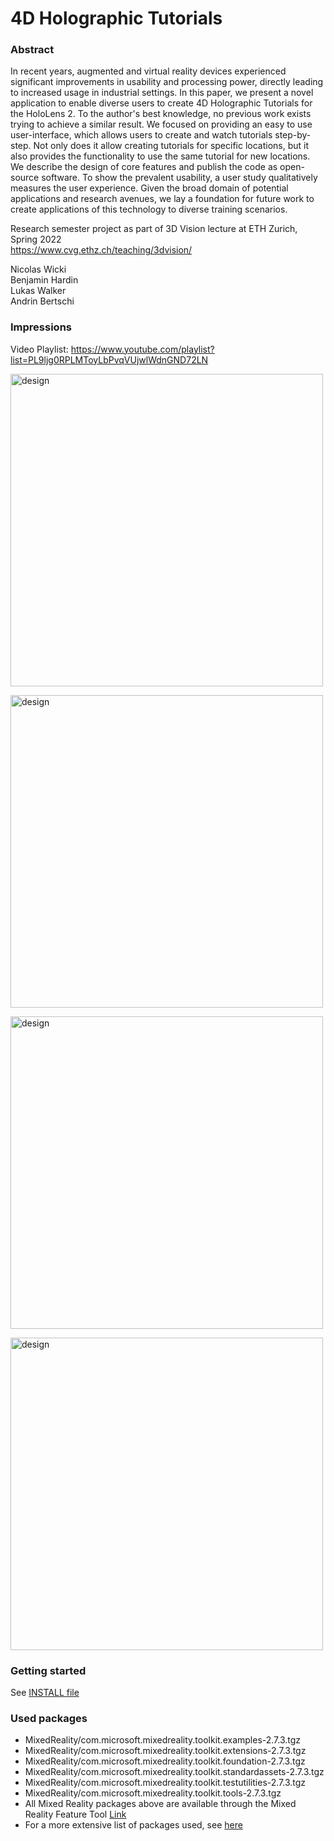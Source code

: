# 4D Holographic Tutorials

### Abstract
In recent years, augmented and virtual reality devices experienced significant improvements in usability and processing power, directly leading to increased usage in industrial settings. In this paper, we present a novel application to enable diverse users to create 4D Holographic Tutorials for the HoloLens 2. To the author's best knowledge, no previous work exists trying to achieve a similar result. We focused on providing an easy to use user-interface, which allows users to create and watch tutorials step-by-step. Not only does it allow creating tutorials for specific locations, but it also provides the functionality to use the same tutorial for new locations. We describe the design of core features and publish the code as open-source software. To show the prevalent usability, a user study qualitatively measures the user experience. Given the broad domain of potential applications and research avenues, we lay a foundation for future work to create applications of this technology to diverse training scenarios.

Research semester project as part of 3D Vision lecture at ETH Zurich, 
Spring 2022  
https://www.cvg.ethz.ch/teaching/3dvision/ 

Nicolas Wicki  
Benjamin Hardin  
Lukas Walker  
Andrin Bertschi  

### Impressions
Video Playlist: https://www.youtube.com/playlist?list=PL9ljg0RPLMToyLbPvqVUjwlWdnGND72LN

<a href="https://www.youtube.com/playlist?list=PL9ljg0RPLMToyLbPvqVUjwlWdnGND72LN">
<p align="">
    <img src="https://user-images.githubusercontent.com/2311941/173391780-a71b4cdb-2424-43b2-94c7-88adbf715bb3.png" alt="design" width="500"/>
</p>
</a>

<p align="">
    <img src="https://user-images.githubusercontent.com/2311941/173393117-ee452d04-7036-42cb-8e42-98f8d6ed74b4.png" alt="design" width="500"/>
</p>
<p align="">
    <img src="https://user-images.githubusercontent.com/2311941/173393182-5babfe24-5ff0-4018-bd91-25ccce06f77a.png" alt="design" width="500"/>
</p>

<p align="">
    <img src="https://user-images.githubusercontent.com/2311941/173393240-0f3cc725-edbe-49e5-93ab-379b24478c3a.png" alt="design" width="500"/>
</p>



### Getting started
See [INSTALL file](INSTALL.md)

### Used packages
 * MixedReality/com.microsoft.mixedreality.toolkit.examples-2.7.3.tgz
 * MixedReality/com.microsoft.mixedreality.toolkit.extensions-2.7.3.tgz
 * MixedReality/com.microsoft.mixedreality.toolkit.foundation-2.7.3.tgz
 * MixedReality/com.microsoft.mixedreality.toolkit.standardassets-2.7.3.tgz
 * MixedReality/com.microsoft.mixedreality.toolkit.testutilities-2.7.3.tgz
 * MixedReality/com.microsoft.mixedreality.toolkit.tools-2.7.3.tgz
 * All Mixed Reality packages above are available through the Mixed Reality Feature Tool [Link](https://docs.microsoft.com/en-gb/windows/mixed-reality/develop/unity/welcome-to-mr-feature-tool)
 * For a more extensive list of packages used, see [here](Packages/manifest.json)